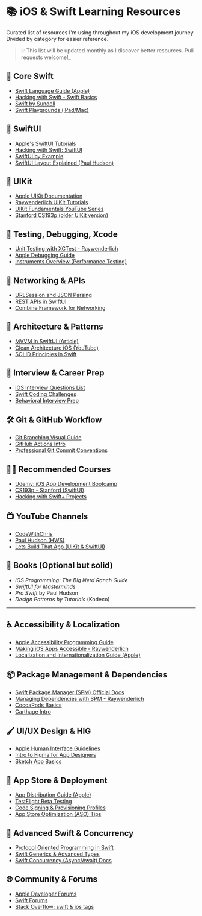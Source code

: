 # 📚 iOS & Swift Learning Resources

Curated list of resources I'm using throughout my iOS development journey. Divided by category for easier reference.
> 💡 This list will be updated monthly as I discover better resources. Pull requests welcome!_

## 🧠 Core Swift

- [Swift Language Guide (Apple)](https://docs.swift.org/swift-book/LanguageGuide/TheBasics.html)
- [Hacking with Swift - Swift Basics](https://www.hackingwithswift.com/100)
- [Swift by Sundell](https://www.swiftbysundell.com/)
- [Swift Playgrounds (iPad/Mac)](https://apps.apple.com/us/app/swift-playgrounds/id908519492)

## 📱 SwiftUI

- [Apple's SwiftUI Tutorials](https://developer.apple.com/tutorials/swiftui)
- [Hacking with Swift: SwiftUI](https://www.hackingwithswift.com/quick-start/swiftui)
- [SwiftUI by Example](https://www.hackingwithswift.com/quick-start/swiftui)
- [SwiftUI Layout Explained (Paul Hudson)](https://www.youtube.com/watch?v=UybU5HvlZ4A)

## 🧰 UIKit

- [Apple UIKit Documentation](https://developer.apple.com/documentation/uikit)
- [Raywenderlich UIKit Tutorials](https://www.kodeco.com/ios/paths/2-uikit)
- [UIKit Fundamentals YouTube Series](https://www.youtube.com/playlist?list=PL5PR3UyfTWvfacnfUsvNcxIiKIgidNRoW)
- [Stanford CS193p (older UIKit version)](https://cs193p.sites.stanford.edu/)

## 🧪 Testing, Debugging, Xcode

- [Unit Testing with XCTest - Raywenderlich](https://www.kodeco.com/886912-unit-testing-tutorial-for-ios-getting-started)
- [Apple Debugging Guide](https://developer.apple.com/documentation/xcode/debugging-your-app)
- [Instruments Overview (Performance Testing)](https://developer.apple.com/videos/play/wwdc2020/10163/)

## 🔌 Networking & APIs

- [URLSession and JSON Parsing](https://www.hackingwithswift.com/articles/117/how-to-parse-json-using-the-codable-protocol)
- [REST APIs in SwiftUI](https://www.youtube.com/watch?v=G0J2Pqoyg54)
- [Combine Framework for Networking](https://www.raywenderlich.com/4161005-combine-getting-started)

## 🧱 Architecture & Patterns

- [MVVM in SwiftUI (Article)](https://swiftwithmajid.com/2020/01/29/mvvm-in-swiftui/)
- [Clean Architecture iOS (YouTube)](https://www.youtube.com/watch?v=8BKR0otvYsI)
- [SOLID Principles in Swift](https://medium.com/@nimjea/solid-principles-in-swift-fc484953e97e)

## 🎯 Interview & Career Prep

- [iOS Interview Questions List](https://github.com/soapyigu/Swift-30-Projects#interview-prep)
- [Swift Coding Challenges](https://www.hackingwithswift.com/books/ios-swift-algorithms)
- [Behavioral Interview Prep](https://www.interviewbit.com/hr-interview-questions/)

## 🛠 Git & GitHub Workflow

- [Git Branching Visual Guide](https://learngitbranching.js.org/)
- [GitHub Actions Intro](https://docs.github.com/en/actions/learn-github-actions/understanding-github-actions)
- [Professional Git Commit Conventions](https://www.conventionalcommits.org/en/v1.0.0/)

## 🧑‍💻 Recommended Courses

- [Udemy: iOS App Development Bootcamp](https://www.udemy.com/course/ios-13-app-development-bootcamp/)
- [CS193p - Stanford (SwiftUI)](https://cs193p.sites.stanford.edu/)
- [Hacking with Swift+ Projects](https://www.hackingwithswift.com/plus)

## 📺 YouTube Channels

- [CodeWithChris](https://www.youtube.com/c/CodeWithChris)
- [Paul Hudson (HWS)](https://www.youtube.com/c/PaulHudson)
- [Lets Build That App (UIKit & SwiftUI)](https://www.youtube.com/c/letsbuildthatapp)

## 📘 Books (Optional but solid)

- _iOS Programming: The Big Nerd Ranch Guide_  
- _SwiftUI for Masterminds_  
- _Pro Swift_ by Paul Hudson  
- _Design Patterns by Tutorials_ (Kodeco)
---

## ♿ Accessibility & Localization

- [Apple Accessibility Programming Guide](https://developer.apple.com/accessibility/)
- [Making iOS Apps Accessible - Raywenderlich](https://www.kodeco.com/10110269-making-your-ios-app-accessible)
- [Localization and Internationalization Guide (Apple)](https://developer.apple.com/documentation/xcode/localization)

## 📦 Package Management & Dependencies

- [Swift Package Manager (SPM) Official Docs](https://swift.org/package-manager/)
- [Managing Dependencies with SPM - Raywenderlich](https://www.kodeco.com/25263566-swift-package-manager-tutorial-for-ios-getting-started)
- [CocoaPods Basics](https://cocoapods.org/)
- [Carthage Intro](https://github.com/Carthage/Carthage)

## 🖌 UI/UX Design & HIG

- [Apple Human Interface Guidelines](https://developer.apple.com/design/human-interface-guidelines/)
- [Intro to Figma for App Designers](https://www.figma.com/resources/learn-design/)
- [Sketch App Basics](https://www.sketch.com/learn/)

## 🚀 App Store & Deployment

- [App Distribution Guide (Apple)](https://developer.apple.com/app-store/submission/)
- [TestFlight Beta Testing](https://developer.apple.com/testflight/)
- [Code Signing & Provisioning Profiles](https://developer.apple.com/support/code-signing/)
- [App Store Optimization (ASO) Tips](https://developer.apple.com/app-store/marketing/guidelines/)

## 🚀 Advanced Swift & Concurrency

- [Protocol Oriented Programming in Swift](https://developer.apple.com/videos/play/wwdc2015/408/)
- [Swift Generics & Advanced Types](https://docs.swift.org/swift-book/LanguageGuide/Generics.html)
- [Swift Concurrency (Async/Await) Docs](https://docs.swift.org/swift-book/LanguageGuide/Concurrency.html)

## 🌐 Community & Forums

- [Apple Developer Forums](https://developer.apple.com/forums/)
- [Swift Forums](https://forums.swift.org/)
- [Stack Overflow: swift & ios tags](https://stackoverflow.com/questions/tagged/swift)




